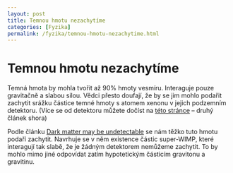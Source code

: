 ```yaml
---
layout: post
title: Temnou hmotu nezachytíme
categories: [Fyzika]
permalink: /fyzika/temnou-hmotu-nezachytime.html
---
```

# Temnou hmotu nezachytíme

Temná hmota by mohla tvořit až 90% hmoty vesmíru. Interaguje pouze gravitačně a slabou silou. Vědci přesto doufají, že by se jim mohlo podařit zachytit srážku částice temné hmoty s atomem xenonu v jejich podzemním detektoru. (Více se od detektoru můžete dočíst na [této stránce](http://natura.baf.cz/natura/2002/6/20020606.html) – druhý článek shora)

Podle článku [Dark matter may be undetectable](http://www.nature.com/nsu/030707/030707-2.html) se nám těžko tuto hmotu podaří zachytit. Navrhuje se v něm existence částic super-WIMP, které interagují tak slabě, že je žádným detektorem nemůžeme zachytit. To by mohlo mimo jiné odpovídat zatím hypotetickým částicím gravitonu a gravitinu.

